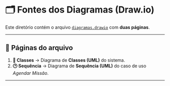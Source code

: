 # 🗂️ Fontes dos Diagramas (Draw.io)

Este diretório contém o arquivo [`diagramas.drawio`](./diagramas.drawio) com **duas páginas**.

---

## 📄 Páginas do arquivo

1. **📘 Classes** -> Diagrama de **Classes (UML)** do sistema.
2. **🕑 Sequência** -> Diagrama de **Sequência (UML)** do caso de uso *Agendar Missão*.

---
